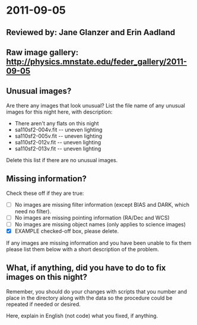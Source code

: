 # 2011-09-05

## Reviewed by:   Jane Glanzer and Erin Aadland

## Raw image gallery: http://physics.mnstate.edu/feder_gallery/2011-09-05

## Unusual images?

Are there any images that look unusual? List the file name of any unusual images for this night here, with description:

+ There aren't any flats on this night
+ sa110sf2-004v.fit -- uneven lighting
+ sa110sf2-005v.fit -- uneven lighting
+ sa110sf2-012v.fit -- uneven lighting
+ sa110sf2-013v.fit -- uneven lighting

Delete this list if there are no unusual images.

## Missing information?

Check these off if they are true:

- [ ] No images are missing filter information (except BIAS and DARK, which need no filter).
- [ ] No images are missing pointing information (RA/Dec and WCS)
- [ ] No images are missing object names (only applies to science images)
- [x] EXAMPLE checked-off box, please delete.

If any images are missing information and you have been unable to fix them please list
them below with a short description of the problem.



## What, if anything, did you have to do to fix images on this night?

Remember, you should do your changes with scripts that you number and place in the
directory along with the data so the procedure could be repeated if needed or
desired.

Here, explain in English (not code) what you fixed, if anything.
